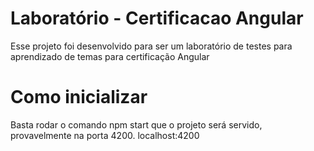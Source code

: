 # Laboratório - Certificacao Angular

Esse projeto foi desenvolvido para ser um laboratório de testes para aprendizado de temas para certificação Angular

# Como inicializar

Basta rodar o comando npm start que o projeto será servido, provavelmente na porta 4200.
localhost:4200
